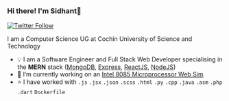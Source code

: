 ### Hi there! I'm Sidhant👋
[![Twitter Follow](https://img.shields.io/twitter/follow/SidhantUnnithan.svg?style=flat&logo=twitter&color=1DA1F2&labelColor=000000)](https://twitter.com/SidhantUnnithan)

I am a Computer Science UG at Cochin University of Science and Technology
- 💡 I am a Software Engineer and Full Stack Web Developer specialising in the **MERN** stack ([MongoDB](https://www.mongodb.com/), [Express](https://expressjs.com/), [ReactJS](https://reactjs.org/), [NodeJS](https://nodejs.org/en/))
- 🔭 I’m currently working on an [Intel 8085 Microprocessor Web Sim](https://github.com/SidhantUnnithan/8085sim)
- ⭐️ I have worked with `.js` `.jsx` `.json` `.scss` `.html` `.py` `.cpp` `.java` `.asm` `.php` `.dart` `Dockerfile`
